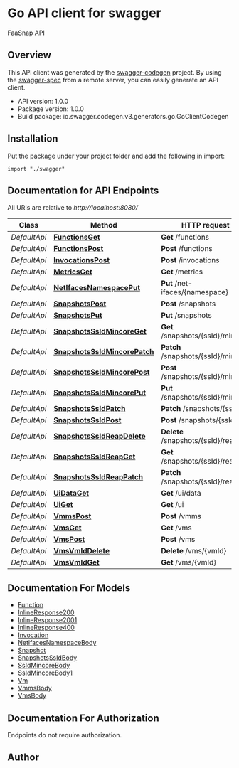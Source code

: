 # Go API client for swagger

FaaSnap API

## Overview
This API client was generated by the [swagger-codegen](https://github.com/swagger-api/swagger-codegen) project.  By using the [swagger-spec](https://github.com/swagger-api/swagger-spec) from a remote server, you can easily generate an API client.

- API version: 1.0.0
- Package version: 1.0.0
- Build package: io.swagger.codegen.v3.generators.go.GoClientCodegen

## Installation
Put the package under your project folder and add the following in import:
```golang
import "./swagger"
```

## Documentation for API Endpoints

All URIs are relative to *http://localhost:8080/*

Class | Method | HTTP request | Description
------------ | ------------- | ------------- | -------------
*DefaultApi* | [**FunctionsGet**](docs/DefaultApi.md#functionsget) | **Get** /functions | 
*DefaultApi* | [**FunctionsPost**](docs/DefaultApi.md#functionspost) | **Post** /functions | 
*DefaultApi* | [**InvocationsPost**](docs/DefaultApi.md#invocationspost) | **Post** /invocations | 
*DefaultApi* | [**MetricsGet**](docs/DefaultApi.md#metricsget) | **Get** /metrics | 
*DefaultApi* | [**NetIfacesNamespacePut**](docs/DefaultApi.md#netifacesnamespaceput) | **Put** /net-ifaces/{namespace} | 
*DefaultApi* | [**SnapshotsPost**](docs/DefaultApi.md#snapshotspost) | **Post** /snapshots | 
*DefaultApi* | [**SnapshotsPut**](docs/DefaultApi.md#snapshotsput) | **Put** /snapshots | 
*DefaultApi* | [**SnapshotsSsIdMincoreGet**](docs/DefaultApi.md#snapshotsssidmincoreget) | **Get** /snapshots/{ssId}/mincore | 
*DefaultApi* | [**SnapshotsSsIdMincorePatch**](docs/DefaultApi.md#snapshotsssidmincorepatch) | **Patch** /snapshots/{ssId}/mincore | 
*DefaultApi* | [**SnapshotsSsIdMincorePost**](docs/DefaultApi.md#snapshotsssidmincorepost) | **Post** /snapshots/{ssId}/mincore | 
*DefaultApi* | [**SnapshotsSsIdMincorePut**](docs/DefaultApi.md#snapshotsssidmincoreput) | **Put** /snapshots/{ssId}/mincore | 
*DefaultApi* | [**SnapshotsSsIdPatch**](docs/DefaultApi.md#snapshotsssidpatch) | **Patch** /snapshots/{ssId} | 
*DefaultApi* | [**SnapshotsSsIdPost**](docs/DefaultApi.md#snapshotsssidpost) | **Post** /snapshots/{ssId} | 
*DefaultApi* | [**SnapshotsSsIdReapDelete**](docs/DefaultApi.md#snapshotsssidreapdelete) | **Delete** /snapshots/{ssId}/reap | 
*DefaultApi* | [**SnapshotsSsIdReapGet**](docs/DefaultApi.md#snapshotsssidreapget) | **Get** /snapshots/{ssId}/reap | 
*DefaultApi* | [**SnapshotsSsIdReapPatch**](docs/DefaultApi.md#snapshotsssidreappatch) | **Patch** /snapshots/{ssId}/reap | 
*DefaultApi* | [**UiDataGet**](docs/DefaultApi.md#uidataget) | **Get** /ui/data | 
*DefaultApi* | [**UiGet**](docs/DefaultApi.md#uiget) | **Get** /ui | 
*DefaultApi* | [**VmmsPost**](docs/DefaultApi.md#vmmspost) | **Post** /vmms | 
*DefaultApi* | [**VmsGet**](docs/DefaultApi.md#vmsget) | **Get** /vms | 
*DefaultApi* | [**VmsPost**](docs/DefaultApi.md#vmspost) | **Post** /vms | 
*DefaultApi* | [**VmsVmIdDelete**](docs/DefaultApi.md#vmsvmiddelete) | **Delete** /vms/{vmId} | 
*DefaultApi* | [**VmsVmIdGet**](docs/DefaultApi.md#vmsvmidget) | **Get** /vms/{vmId} | 

## Documentation For Models

 - [Function](docs/Function.md)
 - [InlineResponse200](docs/InlineResponse200.md)
 - [InlineResponse2001](docs/InlineResponse2001.md)
 - [InlineResponse400](docs/InlineResponse400.md)
 - [Invocation](docs/Invocation.md)
 - [NetifacesNamespaceBody](docs/NetifacesNamespaceBody.md)
 - [Snapshot](docs/Snapshot.md)
 - [SnapshotsSsIdBody](docs/SnapshotsSsIdBody.md)
 - [SsIdMincoreBody](docs/SsIdMincoreBody.md)
 - [SsIdMincoreBody1](docs/SsIdMincoreBody1.md)
 - [Vm](docs/Vm.md)
 - [VmmsBody](docs/VmmsBody.md)
 - [VmsBody](docs/VmsBody.md)

## Documentation For Authorization
 Endpoints do not require authorization.


## Author


